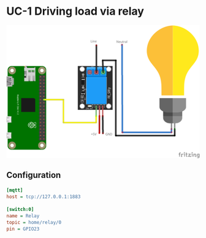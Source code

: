 # UC-1 Driving load via relay

![Direct relay connection](relay_bb.png)

## Configuration

```ini
[mqtt]
host = tcp://127.0.0.1:1883

[switch:0]
name = Relay
topic = home/relay/0
pin = GPIO23
```